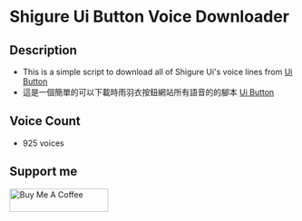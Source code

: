 # Shigure Ui Button Voice Downloader

## Description

- This is a simple script to download all of Shigure Ui's voice lines from [Ui Button](https://leiros.cloudfree.jp/usbtn/usbtn.html)
- 這是一個簡單的可以下載時雨羽衣按鈕網站所有語音的的腳本 [Ui Button](https://leiros.cloudfree.jp/usbtn/usbtn.html)

## Voice Count

- 925 voices

## Support me

<a href="https://www.buymeacoffee.com/hungliang" target="_blank"><img src="https://cdn.buymeacoffee.com/buttons/default-orange.png" alt="Buy Me A Coffee" height="41" width="174"></a>
